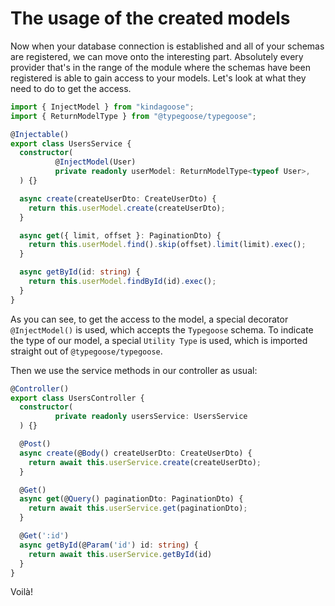 # The usage of the created models

Now when your database connection is established and all of your schemas are registered, we can move onto the
interesting part. Absolutely every provider that's in the range of the module where the schemas have been registered is
able to gain access to your models. Let's look at what they need to do to get the access.

```typescript
import { InjectModel } from "kindagoose";
import { ReturnModelType } from "@typegoose/typegoose";

@Injectable()
export class UsersService {
  constructor(
          @InjectModel(User)
          private readonly userModel: ReturnModelType<typeof User>,
  ) {}

  async create(createUserDto: CreateUserDto) {
    return this.userModel.create(createUserDto);
  }

  async get({ limit, offset }: PaginationDto) {
    return this.userModel.find().skip(offset).limit(limit).exec();
  }

  async getById(id: string) {
    return this.userModel.findById(id).exec();
  }
}
```

As you can see, to get the access to the model, a special decorator `@InjectModel()` is used, which accepts
the `Typegoose` schema. To indicate the type of our model, a special `Utility Type` is used, which is imported straight
out of `@typegoose/typegoose`.

Then we use the service methods in our controller as usual:

```typescript
@Controller()
export class UsersController {
  constructor(
          private readonly usersService: UsersService
  ) {}

  @Post()
  async create(@Body() createUserDto: CreateUserDto) {
    return await this.userService.create(createUserDto);
  }

  @Get()
  async get(@Query() paginationDto: PaginationDto) {
    return await this.userService.get(paginationDto);
  }

  @Get(':id')
  async getById(@Param('id') id: string) {
    return await this.userService.getById(id)
  }
}
```

Voilà!
